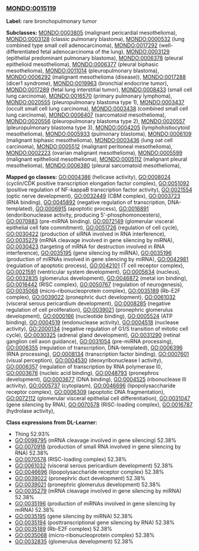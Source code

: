
### [MONDO:0015119](http://purl.obolibrary.org/obo/MONDO_0015119)
**Label:** rare bronchopulmonary tumor

**Subclasses:** [MONDO:0003805](http://purl.obolibrary.org/obo/MONDO_0003805) (malignant pericardial mesothelioma), [MONDO:0003128](http://purl.obolibrary.org/obo/MONDO_0003128) (classic pulmonary blastoma), [MONDO:0000532](http://purl.obolibrary.org/obo/MONDO_0000532) (lung combined type small cell adenocarcinoma), [MONDO:0017292](http://purl.obolibrary.org/obo/MONDO_0017292) (well-differentiated fetal adenocarcinoma of the lung), [MONDO:0003129](http://purl.obolibrary.org/obo/MONDO_0003129) (epithelial predominant pulmonary blastoma), [MONDO:0006378](http://purl.obolibrary.org/obo/MONDO_0006378) (pleural epithelioid mesothelioma), [MONDO:0006377](http://purl.obolibrary.org/obo/MONDO_0006377) (pleural biphasic mesothelioma), [MONDO:0011014](http://purl.obolibrary.org/obo/MONDO_0011014) (pleuropulmonary blastoma), [MONDO:0006292](http://purl.obolibrary.org/obo/MONDO_0006292) (malignant mesothelioma (disease)), [MONDO:0017288](http://purl.obolibrary.org/obo/MONDO_0017288) (dicer1 syndrome), [MONDO:0019963](http://purl.obolibrary.org/obo/MONDO_0019963) (bronchial endocrine tumor), [MONDO:0017289](http://purl.obolibrary.org/obo/MONDO_0017289) (fetal lung interstitial tumor), [MONDO:0008433](http://purl.obolibrary.org/obo/MONDO_0008433) (small cell lung carcinoma), [MONDO:0016570](http://purl.obolibrary.org/obo/MONDO_0016570) (primary pulmonary lymphoma), [MONDO:0020555](http://purl.obolibrary.org/obo/MONDO_0020555) (pleuropulmonary blastoma type 1), [MONDO:0003437](http://purl.obolibrary.org/obo/MONDO_0003437) (occult small cell lung carcinoma), [MONDO:0003438](http://purl.obolibrary.org/obo/MONDO_0003438) (combined small cell lung carcinoma), [MONDO:0006407](http://purl.obolibrary.org/obo/MONDO_0006407) (sarcomatoid mesothelioma), [MONDO:0020556](http://purl.obolibrary.org/obo/MONDO_0020556) (pleuropulmonary blastoma type 2), [MONDO:0020557](http://purl.obolibrary.org/obo/MONDO_0020557) (pleuropulmonary blastoma type 3), [MONDO:0004205](http://purl.obolibrary.org/obo/MONDO_0004205) (lymphohistiocytoid mesothelioma), [MONDO:0005933](http://purl.obolibrary.org/obo/MONDO_0005933) (pulmonary blastoma), [MONDO:0006109](http://purl.obolibrary.org/obo/MONDO_0006109) (malignant biphasic mesothelioma), [MONDO:0003436](http://purl.obolibrary.org/obo/MONDO_0003436) (lung oat cell carcinoma), [MONDO:0005512](http://purl.obolibrary.org/obo/MONDO_0005512) (malignant peritoneal mesothelioma), [MONDO:0002223](http://purl.obolibrary.org/obo/MONDO_0002223) (ovarian malignant mesothelioma), [MONDO:0005599](http://purl.obolibrary.org/obo/MONDO_0005599) (malignant epithelioid mesothelioma), [MONDO:0005112](http://purl.obolibrary.org/obo/MONDO_0005112) (malignant pleural mesothelioma), [MONDO:0006380](http://purl.obolibrary.org/obo/MONDO_0006380) (pleural sarcomatoid mesothelioma), 

**Mapped go classes:** [GO:0004386](http://purl.obolibrary.org/obo/GO_0004386) (helicase activity), [GO:0008024](http://purl.obolibrary.org/obo/GO_0008024) (cyclin/CDK positive transcription elongation factor complex), [GO:0051092](http://purl.obolibrary.org/obo/GO_0051092) (positive regulation of NF-kappaB transcription factor activity), [GO:0021554](http://purl.obolibrary.org/obo/GO_0021554) (optic nerve development), [GO:0032449](http://purl.obolibrary.org/obo/GO_0032449) (CBM complex), [GO:0003723](http://purl.obolibrary.org/obo/GO_0003723) (RNA binding), [GO:0045892](http://purl.obolibrary.org/obo/GO_0045892) (negative regulation of transcription, DNA-templated), [GO:0006915](http://purl.obolibrary.org/obo/GO_0006915) (apoptotic process), [GO:0016891](http://purl.obolibrary.org/obo/GO_0016891) (endoribonuclease activity, producing 5'-phosphomonoesters), [GO:0070883](http://purl.obolibrary.org/obo/GO_0070883) (pre-miRNA binding), [GO:0072149](http://purl.obolibrary.org/obo/GO_0072149) (glomerular visceral epithelial cell fate commitment), [GO:0051726](http://purl.obolibrary.org/obo/GO_0051726) (regulation of cell cycle), [GO:0030422](http://purl.obolibrary.org/obo/GO_0030422) (production of siRNA involved in RNA interference), [GO:0035279](http://purl.obolibrary.org/obo/GO_0035279) (mRNA cleavage involved in gene silencing by miRNA), [GO:0030423](http://purl.obolibrary.org/obo/GO_0030423) (targeting of mRNA for destruction involved in RNA interference), [GO:0035195](http://purl.obolibrary.org/obo/GO_0035195) (gene silencing by miRNA), [GO:0035196](http://purl.obolibrary.org/obo/GO_0035196) (production of miRNAs involved in gene silencing by miRNA), [GO:0042981](http://purl.obolibrary.org/obo/GO_0042981) (regulation of apoptotic process), [GO:0042101](http://purl.obolibrary.org/obo/GO_0042101) (T cell receptor complex), [GO:0021591](http://purl.obolibrary.org/obo/GO_0021591) (ventricular system development), [GO:0005634](http://purl.obolibrary.org/obo/GO_0005634) (nucleus), [GO:0032835](http://purl.obolibrary.org/obo/GO_0032835) (glomerulus development), [GO:0046872](http://purl.obolibrary.org/obo/GO_0046872) (metal ion binding), [GO:0016442](http://purl.obolibrary.org/obo/GO_0016442) (RISC complex), [GO:0050767](http://purl.obolibrary.org/obo/GO_0050767) (regulation of neurogenesis), [GO:0035068](http://purl.obolibrary.org/obo/GO_0035068) (micro-ribonucleoprotein complex), [GO:0035189](http://purl.obolibrary.org/obo/GO_0035189) (Rb-E2F complex), [GO:0039022](http://purl.obolibrary.org/obo/GO_0039022) (pronephric duct development), [GO:0061032](http://purl.obolibrary.org/obo/GO_0061032) (visceral serous pericardium development), [GO:0008285](http://purl.obolibrary.org/obo/GO_0008285) (negative regulation of cell proliferation), [GO:0039021](http://purl.obolibrary.org/obo/GO_0039021) (pronephric glomerulus development), [GO:0000166](http://purl.obolibrary.org/obo/GO_0000166) (nucleotide binding), [GO:0005524](http://purl.obolibrary.org/obo/GO_0005524) (ATP binding), [GO:0004519](http://purl.obolibrary.org/obo/GO_0004519) (endonuclease activity), [GO:0004518](http://purl.obolibrary.org/obo/GO_0004518) (nuclease activity), [GO:2000134](http://purl.obolibrary.org/obo/GO_2000134) (negative regulation of G1/S transition of mitotic cell cycle), [GO:0030325](http://purl.obolibrary.org/obo/GO_0030325) (adrenal gland development), [GO:0031290](http://purl.obolibrary.org/obo/GO_0031290) (retinal ganglion cell axon guidance), [GO:0031054](http://purl.obolibrary.org/obo/GO_0031054) (pre-miRNA processing), [GO:0006355](http://purl.obolibrary.org/obo/GO_0006355) (regulation of transcription, DNA-templated), [GO:0006396](http://purl.obolibrary.org/obo/GO_0006396) (RNA processing), [GO:0008134](http://purl.obolibrary.org/obo/GO_0008134) (transcription factor binding), [GO:0007601](http://purl.obolibrary.org/obo/GO_0007601) (visual perception), [GO:0004530](http://purl.obolibrary.org/obo/GO_0004530) (deoxyribonuclease I activity), [GO:0006357](http://purl.obolibrary.org/obo/GO_0006357) (regulation of transcription by RNA polymerase II), [GO:0003676](http://purl.obolibrary.org/obo/GO_0003676) (nucleic acid binding), [GO:0048793](http://purl.obolibrary.org/obo/GO_0048793) (pronephros development), [GO:0003677](http://purl.obolibrary.org/obo/GO_0003677) (DNA binding), [GO:0004525](http://purl.obolibrary.org/obo/GO_0004525) (ribonuclease III activity), [GO:0005737](http://purl.obolibrary.org/obo/GO_0005737) (cytoplasm), [GO:0046696](http://purl.obolibrary.org/obo/GO_0046696) (lipopolysaccharide receptor complex), [GO:0006309](http://purl.obolibrary.org/obo/GO_0006309) (apoptotic DNA fragmentation), [GO:0072112](http://purl.obolibrary.org/obo/GO_0072112) (glomerular visceral epithelial cell differentiation), [GO:0031047](http://purl.obolibrary.org/obo/GO_0031047) (gene silencing by RNA), [GO:0070578](http://purl.obolibrary.org/obo/GO_0070578) (RISC-loading complex), [GO:0016787](http://purl.obolibrary.org/obo/GO_0016787) (hydrolase activity), 

**Class expressions from DL-Learner:**

- Thing 52.93%
- [GO:0098795](http://purl.obolibrary.org/obo/GO_0098795) (mRNA cleavage involved in gene silencing) 52.38%
- [GO:0070918](http://purl.obolibrary.org/obo/GO_0070918) (production of small RNA involved in gene silencing by RNA) 52.38%
- [GO:0070578](http://purl.obolibrary.org/obo/GO_0070578) (RISC-loading complex) 52.38%
- [GO:0061032](http://purl.obolibrary.org/obo/GO_0061032) (visceral serous pericardium development) 52.38%
- [GO:0046696](http://purl.obolibrary.org/obo/GO_0046696) (lipopolysaccharide receptor complex) 52.38%
- [GO:0039022](http://purl.obolibrary.org/obo/GO_0039022) (pronephric duct development) 52.38%
- [GO:0039021](http://purl.obolibrary.org/obo/GO_0039021) (pronephric glomerulus development) 52.38%
- [GO:0035279](http://purl.obolibrary.org/obo/GO_0035279) (mRNA cleavage involved in gene silencing by miRNA) 52.38%
- [GO:0035196](http://purl.obolibrary.org/obo/GO_0035196) (production of miRNAs involved in gene silencing by miRNA) 52.38%
- [GO:0035195](http://purl.obolibrary.org/obo/GO_0035195) (gene silencing by miRNA) 52.38%
- [GO:0035194](http://purl.obolibrary.org/obo/GO_0035194) (posttranscriptional gene silencing by RNA) 52.38%
- [GO:0035189](http://purl.obolibrary.org/obo/GO_0035189) (Rb-E2F complex) 52.38%
- [GO:0035068](http://purl.obolibrary.org/obo/GO_0035068) (micro-ribonucleoprotein complex) 52.38%
- [GO:0032835](http://purl.obolibrary.org/obo/GO_0032835) (glomerulus development) 52.38%


